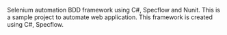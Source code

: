 Selenium automation BDD framework using C#, Specflow and Nunit.
This is a sample project to automate web application. This framework is created using C#, Specflow.
